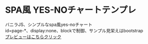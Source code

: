 # SPA風 YES-NOチャートテンプレ
バニラJS、シンプルなspa風yes-noチャート  
id=page-*、display:none、blockで制御、サンプル見栄えはbootstrap  
[プレビューはこちらクリック](URL "https://sugawarakatsufumi.github.io/yes-no-chart-tmpl/")
